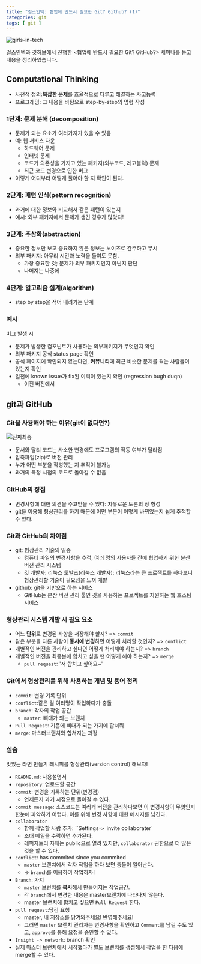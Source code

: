 ```yaml
---
title: "걸스인텍: 협업에 반드시 필요한 Git? Github? (1)"
categories: git
tags: [ git ]
---
```


![girls-in-tech](https://scontent-ssn1-1.xx.fbcdn.net/v/t1.0-9/117404539_2751357635101221_1385803360028054243_n.jpg?_nc_cat=106&_nc_sid=110474&_nc_eui2=AeGWnR5R-9CCdtOsY78D2JM7YYRYFmQi-e5hhFgWZCL57r-JVW1kPsIZYe5p1Bib86rGLq972TEar4UJBLYeR1Bp&_nc_ohc=eJ1QTMTEw2oAX_geJDx&_nc_ht=scontent-ssn1-1.xx&oh=3dc27ed256719945875cd135f3022f13&oe=5F6B056C)

걸스인텍과 깃허브에서 진행한 <협업에 반드시 필요한 Git? GitHub?> 세미나를 듣고 내용을 정리하였습니다.



## Computational Thinking

- 사전적 정의:**복잡한 문제**를 효율적으로 다루고 해결하는 사고능력
- 프로그래밍: 그 내용을 바탕으로 step-by-step의 명령  작성

### 1단계: 문제 분해 (decomposition)

- 문제가 되는 요소가 여러가지가 있을 수 있음
- 예: 웹 서비스 다운
  - 하드웨어 문제
  - 인터넷 문제
  - 코드가 의존성을 가지고 있는 패키지(외부코드, 레고블럭) 문제
  - 최근 코드 변경으로 인한 버그
- 이렇게 어디부터 어떻게 풀어야 할 지 확인이 된다.



### 2단계: 패턴 인식(pettern recognition)

- 과거에 대한 정보와 비교해서 같은 패턴이 있는지
- 예시: 외부 패키지에서 문제가 생긴 경우가 많았다!



### 3단계: 추상화(abstraction)

- 중요한 정보만 보고 중요하지 않은 정보는 노이즈로 간주하고 무시
- 외부 패키지: 아무리 시간과 노력을 들여도 못함. 
  - 가장 중요한 것; 문제가 외부 패키지인지 아닌지 판단
  - 나머지는 나중에



### 4단계: 알고리즘 설계(algorithm)

- step by step을 적어 내려가는 단계



### 예시

버그 발생 시

- 문제가 발생한 컴포넌트가 사용하는 외부패키지가 무엇인지 확인
- 외부 패키지 공식 status page 확인 
- 공식 페이지에 확인되지 않는다면, **커뮤니티**에 최근 비슷한 문제를 겪는 사람들이 있는지 확인
- 일전에 known issue가 fix된 이력이 있는지 확인 (regression bugh duqn)
  - 이전 버전에서



## git과 GitHub

### Git을 사용해야 하는 이유(git이 없다면?)

![진짜최종](https://pbs.twimg.com/media/DwccqYpU0AAFpLk.jpg:large)

- 문서와 달리 코드는 사소한 변경에도 프로그램의 작동 여부가 달라짐
- 압축파일(zip)로 버전 관리
- 누가 어떤 부분을 작성했는 지 추적이 불가능
- 과거의 특정 시점의 코드로 돌아갈 수 없음



### GitHub의 장점

- 변경사항에 대한 의견을 주고받을 수 있다: 자유로운 토론의 장 형성
- git을 이용해 형상관리를 하기 때문에 어떤 부분이 어떻게 바뀌었는지 쉽게 추적할 수 있다.

### Git과 GitHub의 차이점

- git: 형상관리 기술의 일종
  - 컴퓨터 파일의 변경사항을 추적, 여러 명의 사용자들 간에 협업하기 위한 분산 버전 관리 시스템
  - 깃 개발자: 리눅스 토발즈(리눅스 개발자): 리눅스라는 큰 프로젝트를 하다보니 형상관리할 기술이 필요성을 느껴 개발
- github: git을 기반으로 하는 서비스
  - GitHub는 분산 버전 관리 툴인 깃을 사용하는 프로젝트를 지원하는 웹 호스팅 서비스



### 형상관리 시스템 개발 시 필요 요소

- 어느 **단위**로 변경된 사항을 저장해야 할지? => `commit`
- 같은 부분을 다른 사람이 **동시에 변경**하면 어떻게 처리할 것인지? => `conflict`
- 개별적인 버전을 관리하고 싶다면 어떻게 처리해야 하는지? => `branch`
- 개별적인 버전을 최종본에 합치고 싶을 땐 어떻게 해야 하는지? => `merge`
  - `pull request`: '저 합치고 싶어요~'



### Git에서 형상관리를 위해 사용하는 개념 및 용어 정리

- `commit`: 변경 기록 단위
- `conflict`:같은 걸 여러명이 작업하다가 충돌
- `branch`: 각자의 작업 공간 
  - `master`: 뼈대가 되는 브랜치
- `Pull Request`: 기존에 뼈대가 되는 가지에  합쳐줘
- `merge`: 마스터브랜치와 합쳐지는 과정



### 실습

맛있는 라면 만들기 레시피를 형상관리(version control) 해보자!
- `README.md`: 사용설명서
- `repository`: 업로드할 공간
- `commit`: 변경을 기록하는 단위(변경점)
  - 언제든지 과거 시점으로 돌아갈 수 있다.
- `commit message`: 소스코드는 여러개 버전을 관리하다보면 이 변경사항이 무엇인지 한눈에 파악하기 어렵다. 이를 위해 변경 사항에 대한 메시지를 남긴다.
- `collaborator`
  - 함께 작업할 사람 추가: ``Settings`-> `invite collaborater`
  - 초대 메일을 수락하면 추가된다.
  - 레퍼지토리 자체는 public으로 열려 있지만, `collaborator` 권한으로 더 많은 것을 할 수 있다.
- `conflict`: has commited since you commited
  - `master` 브랜치에서 각자 작업을 하다 보면 충돌이 일어난다.
  - => `branch`를 이용하여 작업하자!
- `Branch`: 가지
  - `master` 브런치를 **복사**해서 만들어지는 작업공간. 
  - 각 `branch`에서 변경한 내용은 master브랜치에 나타나지 않는다.
  - master 브랜치에 합치고 싶으면 `Pull Request` 한다.
- `pull request`:당김 요청
  - master, 내 저장소를 당겨와주세요! 반영해주세요!
  - 그러면 `master` 브랜치 관리자는 변경사항을 확인하고 `Comment`를 남길 수도 있고, `approve`를 통해 요청을 승인할 수 있다.
- `Insight -> network`: branch 확인
- 실제 마스터 브랜치에서 시작했다가 별도 브랜치를 생성해서 작업을 한 다음에 merge할 수 있다.